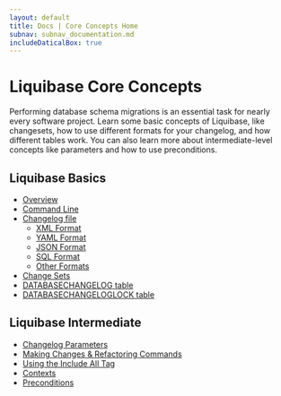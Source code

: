 ```yaml
---
layout: default
title: Docs | Core Concepts Home 
subnav: subnav_documentation.md
includeDaticalBox: true
---
```

# Liquibase Core Concepts
Performing database schema migrations is an essential task for nearly every software project. Learn some basic concepts of Liquibase, like changesets, how to use different formats for your changelog, and how different tables work. You can also learn more about intermediate-level concepts like parameters and how to use preconditions.

## Liquibase Basics
- <a href="/documentation/running.html">Overview</a>
- <a href="/documentation/command_line.html">Command Line</a>
- <a href="/documentation/databasechangelog.html">Changelog file</a>
    - <a href="/documentation/xml_format.html">XML Format</a>
    - <a href="/documentation/yaml_format.html">YAML Format</a>
    - <a href="/documentation/json_format.html">JSON Format</a>
    - <a href="/documentation/sql_format.html">SQL Format</a>
    - <a href="/documentation/other_formats.html">Other Formats</a>
- <a href="/documentation/changeset.html">Change Sets</a>
- <a href="/documentation/databasechangelog_table.html">DATABASECHANGELOG table</a>
- <a href="/documentation/databasechangeloglock_table.html">DATABASECHANGELOGLOCK table</a>

## Liquibase Intermediate
- <a href="/documentation/changelog_parameters.html">Changelog Parameters</a>
- <a href="/documentation/changes/index.html">Making Changes & Refactoring Commands</a>
- <a href="/documentation/include.html">Using the Include All Tag</a>
- <a href="/documentation/contexts.html">Contexts</a>
- <a href="/documentation/preconditions.html">Preconditions</a>

